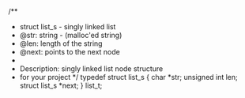 /**
 * struct list_s - singly linked list
 * @str: string - (malloc'ed string)
 * @len: length of the string
 * @next: points to the next node
 *
 * Description: singly linked list node structure
 * for your project
 */
typedef struct list_s
{
    char *str;
    unsigned int len;
    struct list_s *next;
} list_t;
